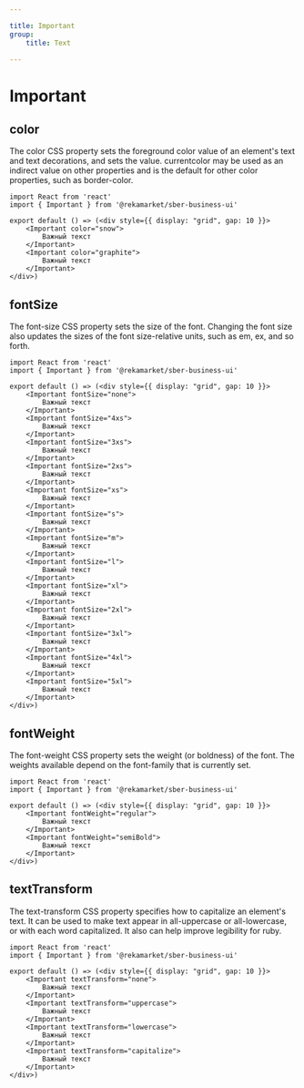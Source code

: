 ```yaml
---

title: Important
group:
	title: Text

---
```


# Important

## color
The color CSS property sets the foreground color value of an element's text and text decorations, and sets the <currentcolor> value. currentcolor may be used as an indirect value on other properties and is the default for other color properties, such as border-color.

```tsx
import React from 'react'
import { Important } from '@rekamarket/sber-business-ui'

export default () => (<div style={{ display: "grid", gap: 10 }}>
	<Important color="snow">
		Важный текст
	</Important>
	<Important color="graphite">
		Важный текст
	</Important>
</div>)
```

## fontSize
The font-size CSS property sets the size of the font. Changing the font size also updates the sizes of the font size-relative <length> units, such as em, ex, and so forth.

```tsx
import React from 'react'
import { Important } from '@rekamarket/sber-business-ui'

export default () => (<div style={{ display: "grid", gap: 10 }}>
	<Important fontSize="none">
		Важный текст
	</Important>
	<Important fontSize="4xs">
		Важный текст
	</Important>
	<Important fontSize="3xs">
		Важный текст
	</Important>
	<Important fontSize="2xs">
		Важный текст
	</Important>
	<Important fontSize="xs">
		Важный текст
	</Important>
	<Important fontSize="s">
		Важный текст
	</Important>
	<Important fontSize="m">
		Важный текст
	</Important>
	<Important fontSize="l">
		Важный текст
	</Important>
	<Important fontSize="xl">
		Важный текст
	</Important>
	<Important fontSize="2xl">
		Важный текст
	</Important>
	<Important fontSize="3xl">
		Важный текст
	</Important>
	<Important fontSize="4xl">
		Важный текст
	</Important>
	<Important fontSize="5xl">
		Важный текст
	</Important>
</div>)
```

## fontWeight
The font-weight CSS property sets the weight (or boldness) of the font. The weights available depend on the font-family that is currently set.

```tsx
import React from 'react'
import { Important } from '@rekamarket/sber-business-ui'

export default () => (<div style={{ display: "grid", gap: 10 }}>
	<Important fontWeight="regular">
		Важный текст
	</Important>
	<Important fontWeight="semiBold">
		Важный текст
	</Important>
</div>)
```

## textTransform
The text-transform CSS property specifies how to capitalize an element's text. It can be used to make text appear in all-uppercase or all-lowercase, or with each word capitalized. It also can help improve legibility for ruby.

```tsx
import React from 'react'
import { Important } from '@rekamarket/sber-business-ui'

export default () => (<div style={{ display: "grid", gap: 10 }}>
	<Important textTransform="none">
		Важный текст
	</Important>
	<Important textTransform="uppercase">
		Важный текст
	</Important>
	<Important textTransform="lowercase">
		Важный текст
	</Important>
	<Important textTransform="capitalize">
		Важный текст
	</Important>
</div>)
```
